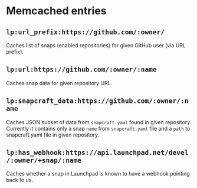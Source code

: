 # Memcached entries

## `lp:url_prefix:https://github.com/:owner/`

Caches list of snaps (enabled repositories) for given GitHub user (via URL prefix).

## `lp:url:https://github.com/:owner/:name`

Caches snap data for given repository URL.

## `lp:snapcraft_data:https://github.com/:owner/:name`

Caches JSON subset of data from `snapcraft.yaml` found in given repository.
Currently it contains only a snap `name` from `snapcraft.yaml` file and a `path`
to snapcraft.yaml file in given repository.

## `lp:has_webhook:https://api.launchpad.net/devel/:owner/+snap/:name`

Caches whether a snap in Launchpad is known to have a webhook pointing back
to us.
